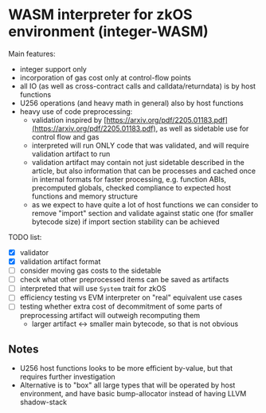 # WASM interpreter for zkOS environment (integer-WASM)

Main features:
- integer support only
- incorporation of gas cost only at control-flow points
- all IO (as well as cross-contract calls and calldata/returndata) is by host functions
- U256 operations (and heavy math in general) also by host functions
- heavy use of code preprocessing:
    - validation inspired by [https://arxiv.org/pdf/2205.01183.pdf](https://arxiv.org/pdf/2205.01183.pdf), as well as sidetable use for control flow and gas
    - interpreted will run ONLY code that was validated, and will require validation artifact to run
    - validation artifact may contain not just sidetable described in the article, but also information that can be processes and cached once in internal formats for faster processing, e.g. function ABIs, precomputed globals, checked compliance to expected host functions and memory structure
    - as we expect to have quite a lot of host functions we can consider to remove "import" section and validate against static one (for smaller bytecode size) if import section stability can be achieved

TODO list:
- [x] validator
- [x] validation artifact format
- [ ] consider moving gas costs to the sidetable
- [ ] check what other preprocessed items can be saved as artifacts
- [ ] interpreted that will use `System` trait for zkOS
- [ ] efficiency testing vs EVM interpreter on "real" equivalent use cases
- [ ] testing whether extra cost of decommitment of some parts of preprocessing artifact will outweigh recomputing them
    - larger artifact <-> smaller main bytecode, so that is not obvious

## Notes
- U256 host functions looks to be more efficient by-value, but that requires further investigation
- Alternative is to "box" all large types that will be operated by host environment, and have basic bump-allocator instead of having LLVM shadow-stack